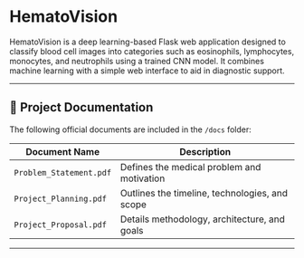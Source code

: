 # HematoVision

HematoVision is a deep learning-based Flask web application designed to classify blood cell images into categories such as eosinophils, lymphocytes, monocytes, and neutrophils using a trained CNN model. It combines machine learning with a simple web interface to aid in diagnostic support.

---

## 📁 Project Documentation

The following official documents are included in the `/docs` folder:

| Document Name              | Description                                  |
|---------------------------|----------------------------------------------|
| `Problem_Statement.pdf`  | Defines the medical problem and motivation   |
| `Project_Planning.pdf`   | Outlines the timeline, technologies, and scope |
| `Project_Proposal.pdf`   | Details methodology, architecture, and goals |

---
